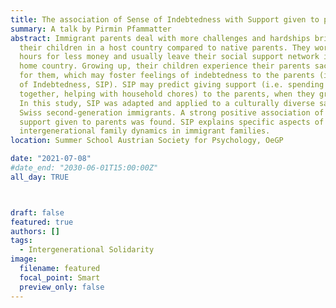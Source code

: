 ```yaml
---
title: The association of Sense of Indebtedness with Support given to parents at the OeGP Summer School
summary: A talk by Pirmin Pfammatter
abstract: Immigrant parents deal with more challenges and hardships bringing up
  their children in a host country compared to native parents. They work longer
  hours for less money and usually leave their social support network in the
  home country. Growing up, their children experience their parents sacrificing
  for them, which may foster feelings of indebtedness to the parents (i.e. Sense
  of Indebtedness, SIP). SIP may predict giving support (i.e. spending time
  together, helping with household chores) to the parents, when they grow old.
  In this study, SIP was adapted and applied to a culturally diverse sample of
  Swiss second-generation immigrants. A strong positive association of SIP with
  support given to parents was found. SIP explains specific aspects of
  intergenerational family dynamics in immigrant families.
location: Summer School Austrian Society for Psychology, OeGP

date: "2021-07-08"
#date_end: "2030-06-01T15:00:00Z"
all_day: TRUE



draft: false
featured: true
authors: []
tags:
  - Intergenerational Solidarity
image:
  filename: featured
  focal_point: Smart
  preview_only: false
---
```

